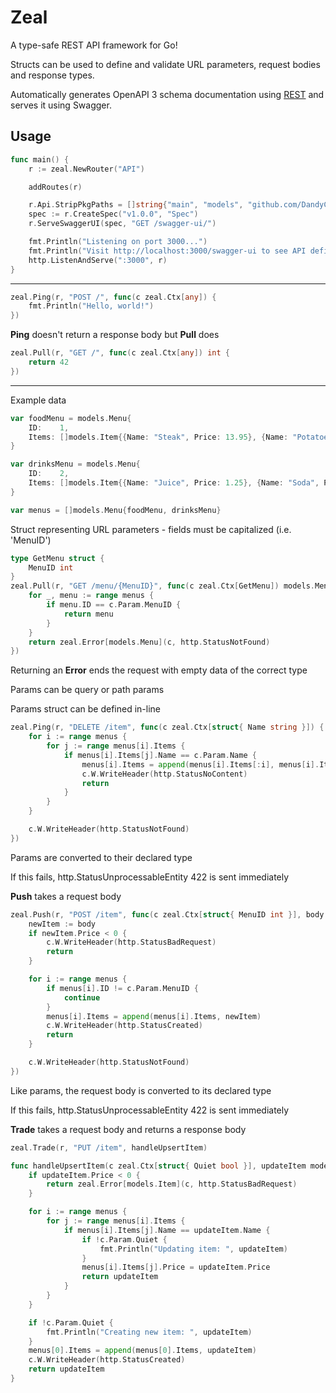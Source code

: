 # Zeal

A type-safe REST API framework for Go!

Structs can be used to define and validate URL parameters, request bodies and response types.

Automatically generates OpenAPI 3 schema documentation using [REST](https://github.com/a-h/rest) and serves it using Swagger.

## Usage

```go
func main() {
    r := zeal.NewRouter("API")

    addRoutes(r)

    r.Api.StripPkgPaths = []string{"main", "models", "github.com/DandyCodes/zeal"}
    spec := r.CreateSpec("v1.0.0", "Spec")
    r.ServeSwaggerUI(spec, "GET /swagger-ui/")

    fmt.Println("Listening on port 3000...")
    fmt.Println("Visit http://localhost:3000/swagger-ui to see API definitions")
    http.ListenAndServe(":3000", r)
}
```

---

```go
zeal.Ping(r, "POST /", func(c zeal.Ctx[any]) {
    fmt.Println("Hello, world!")
})
```

**Ping** doesn't return a response body but **Pull** does

```go
zeal.Pull(r, "GET /", func(c zeal.Ctx[any]) int {
    return 42
})
```

---

Example data

```go
var foodMenu = models.Menu{
    ID:    1,
    Items: []models.Item{{Name: "Steak", Price: 13.95}, {Name: "Potatoes", Price: 3.95}},
}

var drinksMenu = models.Menu{
    ID:    2,
    Items: []models.Item{{Name: "Juice", Price: 1.25}, {Name: "Soda", Price: 1.75}},
}

var menus = []models.Menu{foodMenu, drinksMenu}
```

Struct representing URL parameters - fields must be capitalized (i.e. 'MenuID')

```go
type GetMenu struct {
    MenuID int
}
zeal.Pull(r, "GET /menu/{MenuID}", func(c zeal.Ctx[GetMenu]) models.Menu {
    for _, menu := range menus {
        if menu.ID == c.Param.MenuID {
            return menu
        }
    }
    return zeal.Error[models.Menu](c, http.StatusNotFound)
})
```

Returning an **Error** ends the request with empty data of the correct type

Params can be query or path params

Params struct can be defined in-line

```go
zeal.Ping(r, "DELETE /item", func(c zeal.Ctx[struct{ Name string }]) {
    for i := range menus {
        for j := range menus[i].Items {
            if menus[i].Items[j].Name == c.Param.Name {
                menus[i].Items = append(menus[i].Items[:i], menus[i].Items[i+1:]...)
                c.W.WriteHeader(http.StatusNoContent)
                return
            }
        }
    }

    c.W.WriteHeader(http.StatusNotFound)
})
```

Params are converted to their declared type

If this fails, http.StatusUnprocessableEntity 422 is sent immediately

**Push** takes a request body

```go
zeal.Push(r, "POST /item", func(c zeal.Ctx[struct{ MenuID int }], body models.Item) {
    newItem := body
    if newItem.Price < 0 {
        c.W.WriteHeader(http.StatusBadRequest)
        return
    }

    for i := range menus {
        if menus[i].ID != c.Param.MenuID {
            continue
        }
        menus[i].Items = append(menus[i].Items, newItem)
        c.W.WriteHeader(http.StatusCreated)
        return
    }

    c.W.WriteHeader(http.StatusNotFound)
})
```

Like params, the request body is converted to its declared type

If this fails, http.StatusUnprocessableEntity 422 is sent immediately

**Trade** takes a request body and returns a response body

```go
zeal.Trade(r, "PUT /item", handleUpsertItem)

func handleUpsertItem(c zeal.Ctx[struct{ Quiet bool }], updateItem models.Item) models.Item {
    if updateItem.Price < 0 {
        return zeal.Error[models.Item](c, http.StatusBadRequest)
    }

    for i := range menus {
        for j := range menus[i].Items {
            if menus[i].Items[j].Name == updateItem.Name {
                if !c.Param.Quiet {
                    fmt.Println("Updating item: ", updateItem)
                }
                menus[i].Items[j].Price = updateItem.Price
                return updateItem
            }
        }
    }

    if !c.Param.Quiet {
        fmt.Println("Creating new item: ", updateItem)
    }
    menus[0].Items = append(menus[0].Items, updateItem)
    c.W.WriteHeader(http.StatusCreated)
    return updateItem
}
```

